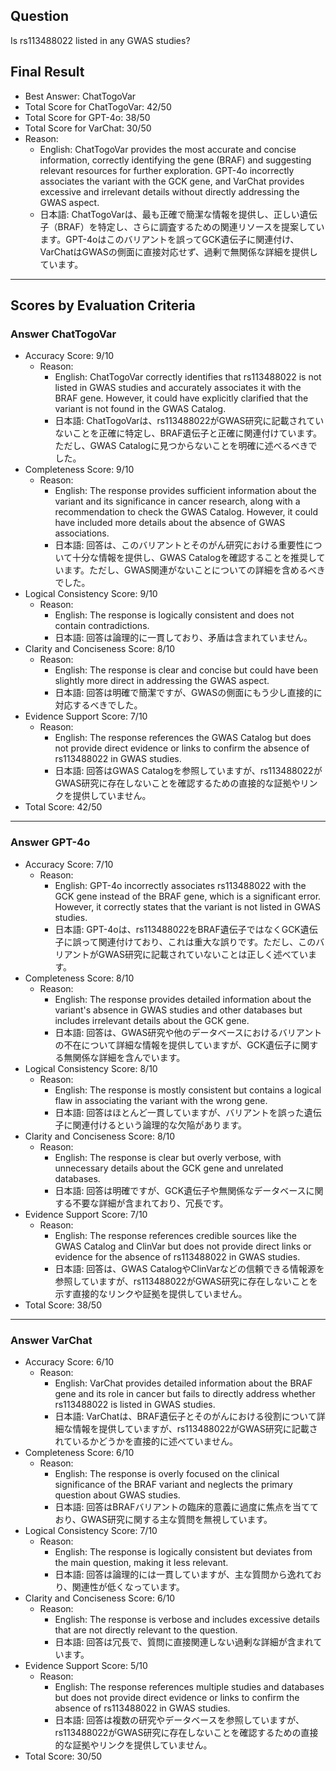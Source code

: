 ## Question

Is rs113488022 listed in any GWAS studies?

## Final Result

- Best Answer: ChatTogoVar
- Total Score for ChatTogoVar: 42/50
- Total Score for GPT-4o: 38/50
- Total Score for VarChat: 30/50
- Reason:
  - English: ChatTogoVar provides the most accurate and concise information, correctly identifying the gene (BRAF) and suggesting relevant resources for further exploration. GPT-4o incorrectly associates the variant with the GCK gene, and VarChat provides excessive and irrelevant details without directly addressing the GWAS aspect.
  - 日本語: ChatTogoVarは、最も正確で簡潔な情報を提供し、正しい遺伝子（BRAF）を特定し、さらに調査するための関連リソースを提案しています。GPT-4oはこのバリアントを誤ってGCK遺伝子に関連付け、VarChatはGWASの側面に直接対応せず、過剰で無関係な詳細を提供しています。

---

## Scores by Evaluation Criteria

### Answer ChatTogoVar
- Accuracy Score: 9/10
  - Reason: 
    - English: ChatTogoVar correctly identifies that rs113488022 is not listed in GWAS studies and accurately associates it with the BRAF gene. However, it could have explicitly clarified that the variant is not found in the GWAS Catalog.
    - 日本語: ChatTogoVarは、rs113488022がGWAS研究に記載されていないことを正確に特定し、BRAF遺伝子と正確に関連付けています。ただし、GWAS Catalogに見つからないことを明確に述べるべきでした。
- Completeness Score: 9/10
  - Reason: 
    - English: The response provides sufficient information about the variant and its significance in cancer research, along with a recommendation to check the GWAS Catalog. However, it could have included more details about the absence of GWAS associations.
    - 日本語: 回答は、このバリアントとそのがん研究における重要性について十分な情報を提供し、GWAS Catalogを確認することを推奨しています。ただし、GWAS関連がないことについての詳細を含めるべきでした。
- Logical Consistency Score: 9/10
  - Reason: 
    - English: The response is logically consistent and does not contain contradictions.
    - 日本語: 回答は論理的に一貫しており、矛盾は含まれていません。
- Clarity and Conciseness Score: 8/10
  - Reason: 
    - English: The response is clear and concise but could have been slightly more direct in addressing the GWAS aspect.
    - 日本語: 回答は明確で簡潔ですが、GWASの側面にもう少し直接的に対応するべきでした。
- Evidence Support Score: 7/10
  - Reason: 
    - English: The response references the GWAS Catalog but does not provide direct evidence or links to confirm the absence of rs113488022 in GWAS studies.
    - 日本語: 回答はGWAS Catalogを参照していますが、rs113488022がGWAS研究に存在しないことを確認するための直接的な証拠やリンクを提供していません。
- Total Score: 42/50

---

### Answer GPT-4o
- Accuracy Score: 7/10
  - Reason: 
    - English: GPT-4o incorrectly associates rs113488022 with the GCK gene instead of the BRAF gene, which is a significant error. However, it correctly states that the variant is not listed in GWAS studies.
    - 日本語: GPT-4oは、rs113488022をBRAF遺伝子ではなくGCK遺伝子に誤って関連付けており、これは重大な誤りです。ただし、このバリアントがGWAS研究に記載されていないことは正しく述べています。
- Completeness Score: 8/10
  - Reason: 
    - English: The response provides detailed information about the variant's absence in GWAS studies and other databases but includes irrelevant details about the GCK gene.
    - 日本語: 回答は、GWAS研究や他のデータベースにおけるバリアントの不在について詳細な情報を提供していますが、GCK遺伝子に関する無関係な詳細を含んでいます。
- Logical Consistency Score: 8/10
  - Reason: 
    - English: The response is mostly consistent but contains a logical flaw in associating the variant with the wrong gene.
    - 日本語: 回答はほとんど一貫していますが、バリアントを誤った遺伝子に関連付けるという論理的な欠陥があります。
- Clarity and Conciseness Score: 8/10
  - Reason: 
    - English: The response is clear but overly verbose, with unnecessary details about the GCK gene and unrelated databases.
    - 日本語: 回答は明確ですが、GCK遺伝子や無関係なデータベースに関する不要な詳細が含まれており、冗長です。
- Evidence Support Score: 7/10
  - Reason: 
    - English: The response references credible sources like the GWAS Catalog and ClinVar but does not provide direct links or evidence for the absence of rs113488022 in GWAS studies.
    - 日本語: 回答は、GWAS CatalogやClinVarなどの信頼できる情報源を参照していますが、rs113488022がGWAS研究に存在しないことを示す直接的なリンクや証拠を提供していません。
- Total Score: 38/50

---

### Answer VarChat
- Accuracy Score: 6/10
  - Reason: 
    - English: VarChat provides detailed information about the BRAF gene and its role in cancer but fails to directly address whether rs113488022 is listed in GWAS studies.
    - 日本語: VarChatは、BRAF遺伝子とそのがんにおける役割について詳細な情報を提供していますが、rs113488022がGWAS研究に記載されているかどうかを直接的に述べていません。
- Completeness Score: 6/10
  - Reason: 
    - English: The response is overly focused on the clinical significance of the BRAF variant and neglects the primary question about GWAS studies.
    - 日本語: 回答はBRAFバリアントの臨床的意義に過度に焦点を当てており、GWAS研究に関する主な質問を無視しています。
- Logical Consistency Score: 7/10
  - Reason: 
    - English: The response is logically consistent but deviates from the main question, making it less relevant.
    - 日本語: 回答は論理的には一貫していますが、主な質問から逸れており、関連性が低くなっています。
- Clarity and Conciseness Score: 6/10
  - Reason: 
    - English: The response is verbose and includes excessive details that are not directly relevant to the question.
    - 日本語: 回答は冗長で、質問に直接関連しない過剰な詳細が含まれています。
- Evidence Support Score: 5/10
  - Reason: 
    - English: The response references multiple studies and databases but does not provide direct evidence or links to confirm the absence of rs113488022 in GWAS studies.
    - 日本語: 回答は複数の研究やデータベースを参照していますが、rs113488022がGWAS研究に存在しないことを確認するための直接的な証拠やリンクを提供していません。
- Total Score: 30/50